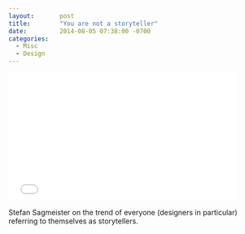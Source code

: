 ```yaml
---
layout:       post
title:        "You are not a storyteller"
date:         2014-08-05 07:38:00 -0700
categories:
  - Misc
  - Design
---
```


<iframe class="embedly-embed" src="//cdn.embedly.com/widgets/media.html?src=https%3A%2F%2Fplayer.vimeo.com%2Fvideo%2F98368484&url=https%3A%2F%2Fvimeo.com%2F98368484&image=http%3A%2F%2Fi.vimeocdn.com%2Fvideo%2F479059983_1280.jpg&key=d815972c91e546edb5d2d02e509f8b1c&type=text%2Fhtml&schema=vimeo" width="450" height="253" scrolling="no" frameborder="0" allowfullscreen></iframe>

Stefan Sagmeister on the trend of everyone (designers in particular) referring to themselves as storytellers.

